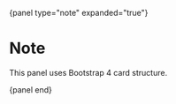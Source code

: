 {panel type="note" expanded="true"}

# Note

This panel uses Bootstrap 4 card structure.

{panel end}
